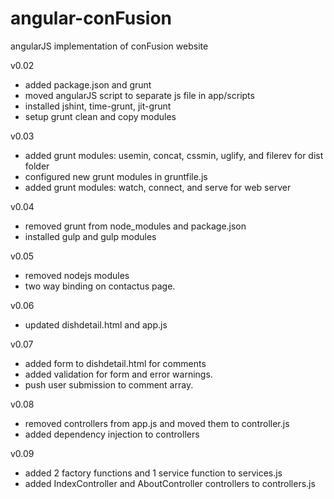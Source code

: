 # angular-conFusion
angularJS implementation of conFusion website

v0.02
- added package.json and grunt
- moved angularJS script to separate js file in app/scripts
- installed jshint, time-grunt, jit-grunt
- setup grunt clean and copy modules

v0.03
- added grunt modules: usemin, concat, cssmin, uglify, and filerev for dist folder
- configured new grunt modules in gruntfile.js
- added grunt modules: watch, connect, and serve for web server

v0.04
- removed grunt from node_modules and package.json
- installed gulp and gulp modules

v0.05
- removed nodejs modules
- two way binding on contactus page.

v0.06
- updated dishdetail.html and app.js

v0.07
- added form to dishdetail.html for comments
- added validation for form and error warnings.
- push user submission to comment array.

v0.08
- removed controllers from app.js and moved them to controller.js
- added dependency injection to controllers

v0.09
- added 2 factory functions and 1 service function to services.js
- added IndexController and AboutController controllers to controllers.js
